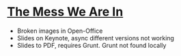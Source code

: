 # [The Mess We Are In](https://www.youtube.com/watch?v=lKXe3HUG2l4)


- Broken images in Open-Office
- Slides on Keynote, async different versions not working
- Slides to PDF, requires Grunt. Grunt not found locally
